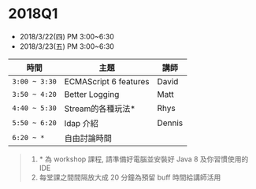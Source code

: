 # 2018Q1

- 2018/3/22(四) PM 3:00~6:30
- 2018/3/23(五) PM 3:00~6:30

| 時間 | 主題 | 講師 |
|-----|------|-----|
| `3:00 ~ 3:30` | ECMAScript 6 features | David | 
| `3:50 ~ 4:20` | Better Logging | Matt | 
| `4:40 ~ 5:30` | Stream的各種玩法* | Rhys | 
| `5:50 ~ 6:20` | ldap 介紹 | Dennis | 
| `6:20 ~ *` | 自由討論時間| | 

> 1. \* 為 workshop 課程, 請準備好電腦並安裝好 Java 8 及你習慣使用的 IDE
> 2. 每堂課之間間隔放大成 20 分鐘為預留 buff 時間給講師活用

